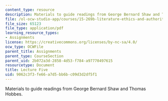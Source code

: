 ```yaml
---
content_type: resource
description: Materials to guide readings from George Bernard Shaw and Thomas Hobbes.
file: /ol-ocw-studio-app/courses/15-269b-literature-ethics-and-authority-fall-2002/9062c3f3fe66a7d5bb6bc09d3d2df5f1_lecture5.pdf
file_size: 65123
file_type: application/pdf
learning_resource_types:
- Assignments
license: https://creativecommons.org/licenses/by-nc-sa/4.0/
ocw_type: OCWFile
parent_title: Assignments
parent_type: CourseSection
parent_uid: 2b072a3d-2858-4d53-f784-a97770497615
resourcetype: Document
title: Lecture Five
uid: 9062c3f3-fe66-a7d5-bb6b-c09d3d2df5f1
---
```

Materials to guide readings from George Bernard Shaw and Thomas Hobbes.